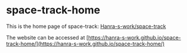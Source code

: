 # space-track-home
This is the home page of space-track: [Hanra-s-work/space-track](https://github.com/Hanra-s-work/space-track)

The website can be accessed at [https://hanra-s-work.github.io/space-track-home/](https://hanra-s-work.github.io/space-track-home/)
